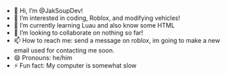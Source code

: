 - 👋 Hi, I’m @JakSoupDev!
- 👀 I’m interested in coding, Roblox, and modifying vehicles!
- 🌱 I’m currently learning Luau and also know some HTML
- 💞️ I’m looking to collaborate on nothing so far!
- 📫 How to reach me: send a message on roblox, im going to make a new email used for contacting me soon.
- 😄 Pronouns: he/him
- ⚡ Fun fact: My computer is somewhat slow 

<!---
JakSoupDev/JakSoupDev is a ✨ special ✨ repository because its `README.md` (this file) appears on your GitHub profile.
You can click the Preview link to take a look at your changes.
--->

